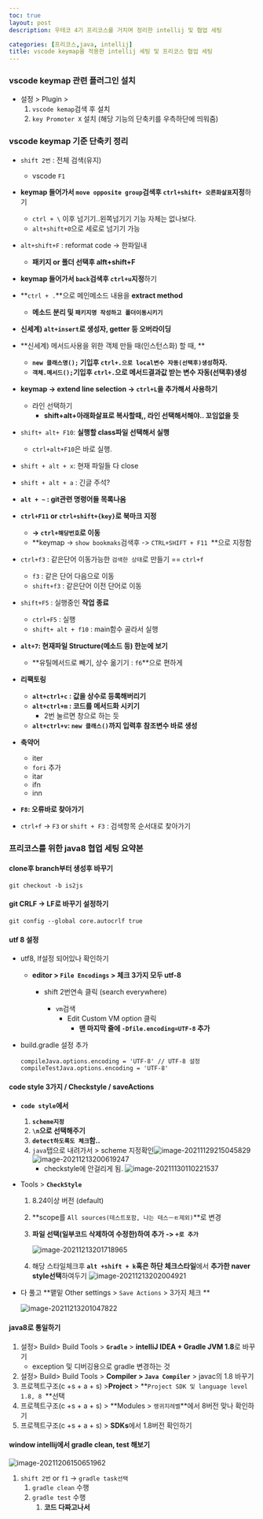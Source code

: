 ```yaml
---
toc: true
layout: post
description: 우테코 4기 프리코스를 거치며 정리한 intellij 및 협업 세팅

categories: [프리코스,java, intellij]
title: vscode keymap을 적용한 intellij 세팅 및 프리코스 협업 세팅
---
```



### vscode keymap 관련 플러그인 설치

- 설정 > Plugin > 
  1. `vscode kemap`검색 후 설치
  2. `key Promoter X` 설치 (해당 기능의 단축키를 우측하단에 띄워줌)

### vscode keymap 기준 단축키 정리

- `shift 2번` : 전체 검색(유지)
  - vscode `F1`

- **keymap 들어가서 `move opposite group`검색후 `ctrl+shift+ 오른화살표`지정**하기
  - `ctrl + \` 이후 넘기기..왼쪽넘기기 기능 자체는 없나보다.
  - `alt+shift+0`으로 세로로 넘기기 가능

- `alt+shift+F`  : reformat code -> 한파일내
  - **패키지 or 폴더 선택후 alft+shift+F**

- **keymap 들어가서 `back`검색후 `ctrl+u`지정**하기

- **`ctrl + .`**으로 메인메소드 내용을 **extract method**
  - **메소드 분리 및 `패키지명 작성하고 폴더이동시키기`**

- **신세계) `alt+insert`로 생성자, getter 등 오버라이딩**

- **신세계) 메서드사용을 위한 객체 만들 때(인스턴스화) 할 때, **
  - **`new 클래스명();` 기입후 `ctrl+.으로 local변수 자동(선택후)생성`하자.**
  - **`객체.메서드();`기입후 `ctrl+.`으로 메서드결과값 받는 변수 자동(선택후)생성**

- **keymap -> extend line selection -> `ctrl+L`을 추가해서 사용하기**
  - 라인 선택하기
    - **shift+alt+아래화살표로 복사할때,, 라인 선택해서해야.. 꼬임없을 듯**
- `shift+ alt+ F10`: **실행할 class파일 선택해서 실행**
  - `ctrl+alt+F10`은 바로 실행.

- `shift + alt + x`: 현재 파일들 다 close

- `shift + alt + a` : 긴글 주석?

- **`alt + ~` : git관련 명령어들 목록나옴**	

- **`ctrl+F11` or `ctrl+shift+{key}`로 북마크 지정**
  - **-> `ctrl+해당번호`로 이동**
  - **keymap -> `show bookmaks`검색후 -> `CTRL+SHIFT + F11 `**으로 지정함

- `ctrl+f3` : 같은단어 이동가능한 `검색한 상태`로 만들기 == `ctrl+f`
  - `f3` : 같은 단어 다음으로 이동
  - `shift+f3` : 같은단어 이전 단어로 이동

- `shift+F5` : 실행중인 **작업 종료**
  - `ctrl+F5` : 실행
  - `shift+ alt + f10` : main함수 골라서 실행

- **`alt+7`: 현재파일 Structure(메소드 등) 한눈에 보기**
  - **유틸메서드로 빼기, 상수 옮기기 : `f6`**으로 편하게

- **리팩토링**
  - **`alt+ctrl+c` : 값을 상수로 등록해버리기**
  - **`alt+ctrl+m` : 코드를 메서드화 시키기**
    - 2번 눌르면 창으로 하는 듯
  - **`alt+ctrl+v`: `new 클래스()`까지 입력후 참조변수 바로 생성**

- **축약어**
  - iter
  - `fori` 추가
  - itar
  - ifn
  - inn

- **`F8`: 오류바로 찾아가기**
- `ctrl+f` -> `F3` or `shift + F3` : 검색항목 순서대로 찾아가기


### 프리코스를 위한 java8 협업 세팅 요약본

#### clone후 branch부터 생성후 바꾸기

```
git checkout -b is2js
```

#### git CRLF -> LF로 바꾸기 설정하기

```
git config --global core.autocrlf true
```

#### utf 8 설정

- utf8, lf설정 되어있나 확인하기

  - **editor > `File Encodings` > 체크 3가지 모두 utf-8**
    - shift 2번연속 클릭 (search everywhere)

      - `vm`검색
        - Edit Custom VM option 클릭
          - **맨 마지막 줄에 `-Dfile.encoding=UTF-8`  추가**

- build.gradle 설정 추가

  ```
  compileJava.options.encoding = 'UTF-8' // UTF-8 설정
  compileTestJava.options.encoding = 'UTF-8'
  ```

  


#### code style 3가지 / Checkstyle / saveActions

- **`code style`에서** 

  1. **`scheme지정`**
  2. **`\n`으로 선택해주기**
  3. **`detect하도록도 체크`함..**
  4. `java`탭으로 내려가서 >  scheme 지정확인![image-20211129215045829](https://raw.githubusercontent.com/is3js/screenshots/main/image-20211129215045829.png)
     ![image-20211213200619247](https://raw.githubusercontent.com/is3js/screenshots/main/image-20211213200619247.png)
     - checkstyle에 안걸리게 됨.
       ![image-20211130110221537](https://raw.githubusercontent.com/is3js/screenshots/main/image-20211130110221537.png)

- Tools > **`CheckStyle`** 

  1. 8.24이상 버전 (default)

  2. **scope를 `All sources(테스트포함, 나는 테스ㅡㅌ제외)`**로 변경

  3. **파일 선택(일부코드 삭제하여 수정한)하여 추가 -> `+로 추가`**

     ![image-20211213201718965](https://raw.githubusercontent.com/is3js/screenshots/main/image-20211213201718965.png)

  4. 해당 스타일체크후 **`alt +shift + k`혹은 하단 체크스타일**에서 **추가한 naver style선택**하여두기
     ![image-20211213202004921](https://raw.githubusercontent.com/is3js/screenshots/main/image-20211213202004921.png)


- 다 풀고 **맽밑 Other settings > `Save Actions` > 3가지 체크 **

  ![image-20211213201047822](https://raw.githubusercontent.com/is3js/screenshots/main/image-20211213201047822.png)



#### java8로 통일하기

1. 설정> Build> Build Tools > **`Gradle`** > **intelliJ IDEA +  Gradle JVM 1.8**로 바꾸기
   - exception 및 디버깅용으로 gradle 변경하는 것
2. 설정> Build> Build Tools > **Compiler > `Java Compiler`** > javac의 1.8 바꾸기
3. 프로젝트구조(c +s + a + s)  >**Project** > **`Project SDK 및 language level 1.8, 8 `**선택
4. 프로젝트구조(c +s + a + s)  > **Modules > `랭귀지레벨`**에서 8버전 맞나 확인하기
5. 프로젝트구조(c +s + a + s)  > **SDKs**에서 1.8버전 확인하기

#### window intellij에서 gradle clean, test 해보기

![image-20211206150651962](https://raw.githubusercontent.com/is3js/screenshots/main/image-20211206150651962.png)

1. `shift 2번` or `f1` -> `gradle task선택`
   1. `gradle clean` 수행
   2. `gradle test` 수행
      1. **코드 다짜고나서**


